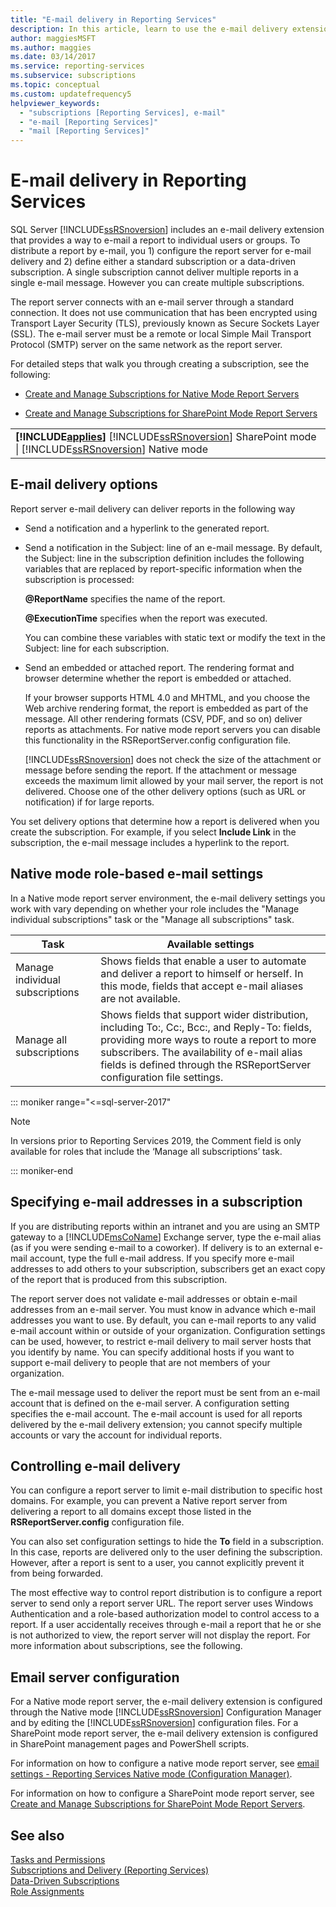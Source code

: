 ```yaml
---
title: "E-mail delivery in Reporting Services"
description: In this article, learn to use the e-mail delivery extension, which provides a way to e-mail a report to individual users or groups.
author: maggiesMSFT
ms.author: maggies
ms.date: 03/14/2017
ms.service: reporting-services
ms.subservice: subscriptions
ms.topic: conceptual
ms.custom: updatefrequency5
helpviewer_keywords:
  - "subscriptions [Reporting Services], e-mail"
  - "e-mail [Reporting Services]"
  - "mail [Reporting Services]"
---
```

# E-mail delivery in Reporting Services
  SQL Server [!INCLUDE[ssRSnoversion](../../includes/ssrsnoversion-md.md)] includes an e-mail delivery extension that provides a way to e-mail a report to individual users or groups. To distribute a report by e-mail, you 1) configure the report server for e-mail delivery and 2) define either a standard subscription or a data-driven subscription. A single subscription cannot deliver multiple reports in a single e-mail message. However you can create multiple subscriptions.  
  
 The report server connects with an e-mail server through a standard connection. It does not use communication that has been encrypted using Transport Layer Security (TLS), previously known as Secure Sockets Layer (SSL). The e-mail server must be a remote or local Simple Mail Transport Protocol (SMTP) server on the same network as the report server.  
  
 For detailed steps that walk you through creating a subscription, see the following:  
  
-   [Create and Manage Subscriptions for Native Mode Report Servers](../../reporting-services/subscriptions/create-and-manage-subscriptions-for-native-mode-report-servers.md)  
  
-   [Create and Manage Subscriptions for SharePoint Mode Report Servers](../../reporting-services/subscriptions/create-and-manage-subscriptions-for-sharepoint-mode-report-servers.md)  
  
||  
|-|  
|**[!INCLUDE[applies](../../includes/applies-md.md)]**  [!INCLUDE[ssRSnoversion](../../includes/ssrsnoversion-md.md)] SharePoint mode &#124; [!INCLUDE[ssRSnoversion](../../includes/ssrsnoversion-md.md)] Native mode|  
  
## E-mail delivery options  
 Report server e-mail delivery can deliver reports in the following way  
  
-   Send a notification and a hyperlink to the generated report.  
  
-   Send a notification in the Subject: line of an e-mail message. By default, the Subject: line in the subscription definition includes the following variables that are replaced by report-specific information when the subscription is processed:  
  
     **\@ReportName** specifies the name of the report.  
  
     **\@ExecutionTime** specifies when the report was executed.  
  
     You can combine these variables with static text or modify the text in the Subject: line for each subscription.  
  
-   Send an embedded or attached report. The rendering format and browser determine whether the report is embedded or attached.  
  
     If your browser supports HTML 4.0 and MHTML, and you choose the Web archive rendering format, the report is embedded as part of the message. All other rendering formats (CSV, PDF, and so on) deliver reports as attachments. For native mode report servers you can disable this functionality in the RSReportServer.config configuration file.  
  
     [!INCLUDE[ssRSnoversion](../../includes/ssrsnoversion-md.md)] does not check the size of the attachment or message before sending the report. If the attachment or message exceeds the maximum limit allowed by your mail server, the report is not delivered. Choose one of the other delivery options (such as URL or notification) if for large reports.  
  
 You set delivery options that determine how a report is delivered when you create the subscription. For example, if you select **Include Link** in the subscription, the e-mail message includes a hyperlink to the report.  
  
## Native mode role-based e-mail settings  
 In a Native mode report server environment, the e-mail delivery settings you work with vary depending on whether your role includes the "Manage individual subscriptions" task or the "Manage all subscriptions" task.  
  
|Task|Available settings|  
|----------|------------------------|  
|Manage individual subscriptions|Shows fields that enable a user to automate and deliver a report to himself or herself. In this mode, fields that accept e-mail aliases are not available.|  
|Manage all subscriptions|Shows fields that support wider distribution, including To:, Cc:, Bcc:, and Reply-To: fields, providing more ways to route a report to more subscribers. The availability of e-mail alias fields is defined through the RSReportServer configuration file settings.| 

::: moniker range="<=sql-server-2017"

> [!NOTE]  
> In versions prior to Reporting Services 2019, the Comment field is only available for roles that include the ‘Manage all subscriptions’ task.

::: moniker-end

## Specifying e-mail addresses in a subscription  
 If you are distributing reports within an intranet and you are using an SMTP gateway to a [!INCLUDE[msCoName](../../includes/msconame-md.md)] Exchange server, type the e-mail alias (as if you were sending e-mail to a coworker). If delivery is to an external e-mail account, type the full e-mail address. If you specify more e-mail addresses to add others to your subscription, subscribers get an exact copy of the report that is produced from this subscription.  
  
 The report server does not validate e-mail addresses or obtain e-mail addresses from an e-mail server. You must know in advance which e-mail addresses you want to use. By default, you can e-mail reports to any valid e-mail account within or outside of your organization. Configuration settings can be used, however, to restrict e-mail delivery to mail server hosts that you identify by name. You can specify additional hosts if you want to support e-mail delivery to people that are not members of your organization.  
  
 The e-mail message used to deliver the report must be sent from an e-mail account that is defined on the e-mail server. A configuration setting specifies the e-mail account. The e-mail account is used for all reports delivered by the e-mail delivery extension; you cannot specify multiple accounts or vary the account for individual reports.  
  
## Controlling e-mail delivery  
 You can configure a report server to limit e-mail distribution to specific host domains. For example, you can prevent a Native report server from delivering a report to all domains except those listed in the **RSReportServer.config** configuration file.  
  
 You can also set configuration settings to hide the **To** field in a subscription. In this case, reports are delivered only to the user defining the subscription. However, after a report is sent to a user, you cannot explicitly prevent it from being forwarded.  
  
 The most effective way to control report distribution is to configure a report server to send only a report server URL. The report server uses Windows Authentication and a role-based authorization model to control access to a report. If a user accidentally receives through e-mail a report that he or she is not authorized to view, the report server will not display the report. For more information about subscriptions, see the following.  
  
## Email server configuration  
 For a Native mode report server, the e-mail delivery extension is configured through the Native mode [!INCLUDE[ssRSnoversion](../../includes/ssrsnoversion-md.md)] Configuration Manager and by editing the [!INCLUDE[ssRSnoversion](../../includes/ssrsnoversion-md.md)] configuration files. For a SharePoint mode report server, the e-mail delivery extension is configured in SharePoint management pages and PowerShell scripts.  
  
For information on how to configure a native mode report server, see [email settings - Reporting Services Native mode (Configuration Manager)](../install-windows/e-mail-settings-reporting-services-native-mode-configuration-manager.md).
 
For information on how to configure a SharePoint mode report server, see [Create and Manage Subscriptions for SharePoint Mode Report Servers](../create-and-manage-subscriptions-for-sharepoint-mode-report-servers.md).
  
## See also  
 [Tasks and Permissions](../../reporting-services/security/tasks-and-permissions.md)   
 [Subscriptions and Delivery &#40;Reporting Services&#41;](../../reporting-services/subscriptions/subscriptions-and-delivery-reporting-services.md)   
 [Data-Driven Subscriptions](../../reporting-services/subscriptions/data-driven-subscriptions.md)   
 [Role Assignments](../../reporting-services/security/role-assignments.md)  
  
  
